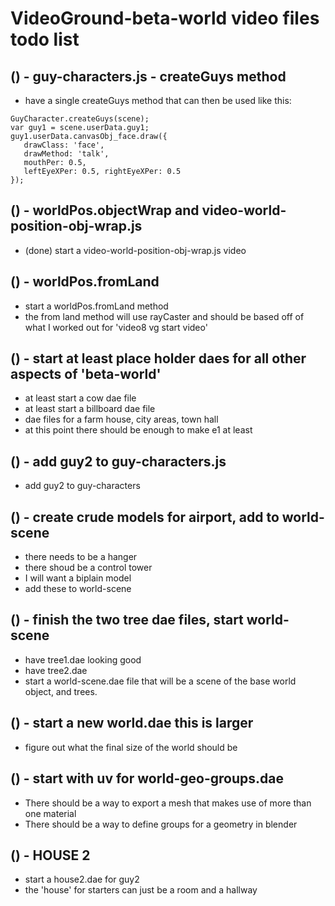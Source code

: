# VideoGround-beta-world video files todo list
<!-- I MIGHT ALSO WANT THIS DONE -->

## () - guy-characters.js - createGuys method  
* have a single createGuys method that can then be used like this:
```
GuyCharacter.createGuys(scene);
var guy1 = scene.userData.guy1;
guy1.userData.canvasObj_face.draw({
   drawClass: 'face',
   drawMethod: 'talk',
   mouthPer: 0.5,
   leftEyeXPer: 0.5, rightEyeXPer: 0.5
});
```

## () - worldPos.objectWrap and video-world-position-obj-wrap.js
* (done) start a video-world-position-obj-wrap.js video

## () - worldPos.fromLand
* start a worldPos.fromLand method
* the from land method will use rayCaster and should be based off of what I worked out for 'video8 vg start video'

<!-- FIRST VIDEO -->

<!-- I WILL NEED THIS DONE TO START MAKING VIDEOS -->

## () - start at least place holder daes for all other aspects of 'beta-world'
* at least start a cow dae file
* at least start a billboard dae file
* dae files for a farm house, city areas, town hall
* at this point there should be enough to make e1 at least

## () - add guy2 to guy-characters.js
* add guy2 to guy-characters

## () - create crude models for airport, add to world-scene
* there needs to be a hanger
* there shoud be a control tower
* I will want a biplain model
* add these to world-scene


<!-- WORLD DAE FILE -->

## () - finish the two tree dae files, start world-scene
* have tree1.dae looking good
* have tree2.dae
* start a world-scene.dae file that will be a scene of the base world object, and trees.

## () - start a new world.dae this is larger
* figure out what the final size of the world should be

## () - start with uv for world-geo-groups.dae
* There should be a way to export a mesh that makes use of more than one material
* There should be a way to define groups for a geometry in blender


<!-- HOUSE 2 DAE -->

## () - HOUSE 2 
* start a house2.dae for guy2
* the 'house' for starters can just be a room and a hallway

